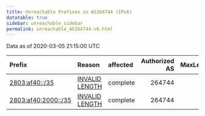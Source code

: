 ```yaml
---
title: Unreachable Prefixes in AS264744 (IPv6)
datatable: true
sidebar: unreachable_sidebar
permalink: unreachable_AS264744-v6.html
---
```


Data as of 2020-03-05 21:15:00 UTC


<div class="datatable-begin"></div>

| Prefix                                                           | Reason                                                                                                         | affected   |   Authorized AS |   MaxLength | Anchor                                         |   unreachable /48s |
|:-----------------------------------------------------------------|:---------------------------------------------------------------------------------------------------------------|:-----------|----------------:|------------:|:-----------------------------------------------|-------------------:|
| [2803:af40::/35](https://stat.ripe.net/2803:af40::/35)           | [INVALID LENGTH](https://rpki-validator.ripe.net/announcement-preview?asn=AS264744&prefix=2803:af40::/35)      | complete   |          264744 |          33 | [LACNIC](unreachable_LACNIC_RPKI_Root-v6.html) |               8192 |
| [2803:af40:2000::/35](https://stat.ripe.net/2803:af40:2000::/35) | [INVALID LENGTH](https://rpki-validator.ripe.net/announcement-preview?asn=AS264744&prefix=2803:af40:2000::/35) | complete   |          264744 |          33 | [LACNIC](unreachable_LACNIC_RPKI_Root-v6.html) |               8192 |

<div class="datatable-end"></div>